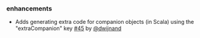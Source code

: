 
### enhancements

- Adds generating extra code for companion objects (in Scala) using the "extraCompanion" key [#45][45] by [@dwijnand][@dwijnand]

  [45]: https://github.com/sbt/sbt-datatype/pull/45
  [@dwijnand]: http://github.com/dwijnand
